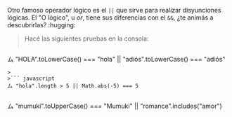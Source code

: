Otro famoso operador lógico es el `||` que sirve para realizar disyunciones lógicas. El "O lógico", u _or_, tiene sus diferencias con el `&&`, ¿te animás a descubrirlas? :hugging:

> Hacé las siguientes pruebas en la consola:
>
>``` javascript
ム "HOLA".toLowerCase() === "hola" || "adiós".toLowerCase() === "adiós"
```
>
>``` javascript
ム "hola".length > 5 || Math.abs(-5) === 5
```
>
>``` javascript
ム "mumuki".toUpperCase() === "Mumuki" || "romance".includes("amor")
```